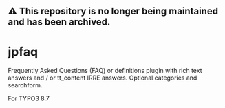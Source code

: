## :warning: This repository is no longer being maintained and has been archived.

# jpfaq
Frequently Asked Questions (FAQ) or definitions plugin with rich text answers and / or tt_content IRRE answers. Optional categories and searchform.

For TYPO3 8.7
